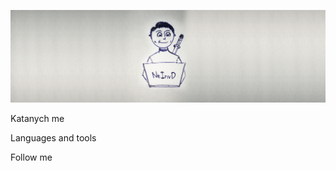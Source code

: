 [![Header](https://github.com/Katanych/Katanych/blob/main/img_1.png)](https://www.instagram.com/katanych_on_pipe/)

Katanych me

Languages and tools

Follow me